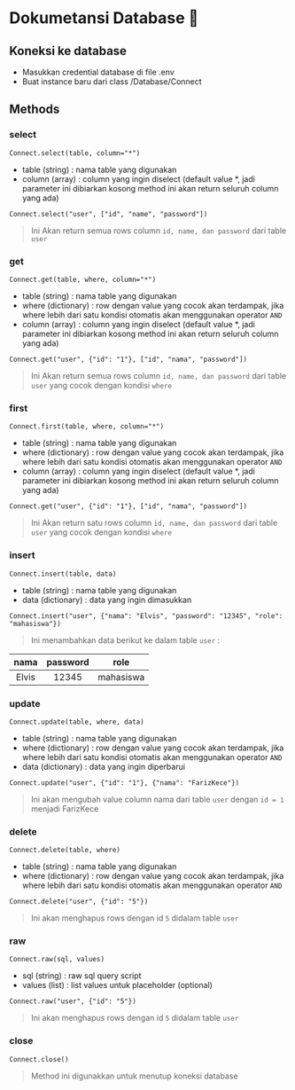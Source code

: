 # Dokumetansi Database 🤙

## Koneksi ke database

- Masukkan credential database di file .env
- Buat instance baru dari class /Database/Connect

## Methods

### select

`Connect.select(table, column="*")`

- table (string) : nama table yang digunakan
- column (array) : column yang ingin diselect (default value \*, jadi parameter ini dibiarkan kosong method ini akan return seluruh column yang ada)

```
Connect.select("user", ["id", "name", "password"])
```

> Ini Akan return semua rows column `id, name, dan password` dari table `user`

### get

`Connect.get(table, where, column="*")`

- table (string) : nama table yang digunakan
- where (dictionary) : row dengan value yang cocok akan terdampak, jika where lebih dari satu kondisi otomatis akan menggunakan operator `AND`
- column (array) : column yang ingin diselect (default value \*, jadi parameter ini dibiarkan kosong method ini akan return seluruh column yang ada)

```
Connect.get("user", {"id": "1"}, ["id", "nama", "password"])
```

> Ini Akan return semua rows column `id, name, dan password` dari table `user` yang cocok dengan kondisi `where`

### first

`Connect.first(table, where, column="*")`

- table (string) : nama table yang digunakan
- where (dictionary) : row dengan value yang cocok akan terdampak, jika where lebih dari satu kondisi otomatis akan menggunakan operator `AND`
- column (array) : column yang ingin diselect (default value \*, jadi parameter ini dibiarkan kosong method ini akan return seluruh column yang ada)

```
Connect.get("user", {"id": "1"}, ["id", "nama", "password"])
```

> Ini Akan return satu rows column `id, name, dan password` dari table `user` yang cocok dengan kondisi `where`

### insert

`Connect.insert(table, data)`

- table (string) : nama table yang digunakan
- data (dictionary) : data yang ingin dimasukkan

```
Connect.insert("user", {"nama": "Elvis", "password": "12345", "role": "mahasiswa"})
```

> Ini menambahkan data berikut ke dalam table `user` :

| nama  | password |   role    |
| :---: | :------: | :-------: |
| Elvis |  12345   | mahasiswa |

### update

`Connect.update(table, where, data)`

- table (string) : nama table yang digunakan
- where (dictionary) : row dengan value yang cocok akan terdampak, jika where lebih dari satu kondisi otomatis akan menggunakan operator `AND`
- data (dictionary) : data yang ingin diperbarui

```
Connect.update("user", {"id": "1"}, {"nama": "FarizKece"})
```

> Ini akan mengubah value column nama dari table `user` dengan `id = 1` menjadi FarizKece

### delete

`Connect.delete(table, where)`

- table (string) : nama table yang digunakan
- where (dictionary) : row dengan value yang cocok akan terdampak, jika where lebih dari satu kondisi otomatis akan menggunakan operator `AND`

```
Connect.delete("user", {"id": "5"})
```

> Ini akan menghapus rows dengan id `5` didalam table `user`

### raw

`Connect.raw(sql, values)`

- sql (string) : raw sql query script
- values (list) : list values untuk placeholder (optional)

```
Connect.raw("user", {"id": "5"})
```

> Ini akan menghapus rows dengan id `5` didalam table `user`

### close

`Connect.close()`

> Method ini digunakkan untuk menutup koneksi database
